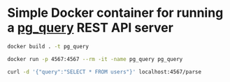 # Simple Docker container for running a [pg_query](https://github.com/lfittl/pg_query) REST API server

```sh
docker build . -t pg_query
```

```sh
docker run -p 4567:4567 --rm -it -name pg_query pg_query
```

```sh
curl -d '{"query":"SELECT * FROM users"}' localhost:4567/parse
```
